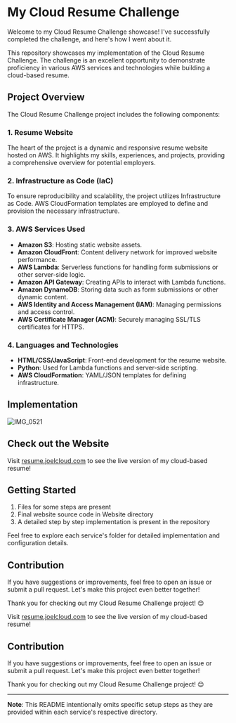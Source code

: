 # My Cloud Resume Challenge

Welcome to my Cloud Resume Challenge showcase! I've successfully completed the challenge, and here's how I went about it.

This repository showcases my implementation of the Cloud Resume Challenge. The challenge is an excellent opportunity to demonstrate proficiency in various AWS services and technologies while building a cloud-based resume.

## Project Overview

The Cloud Resume Challenge project includes the following components:

### 1. Resume Website

The heart of the project is a dynamic and responsive resume website hosted on AWS. It highlights my skills, experiences, and projects, providing a comprehensive overview for potential employers.

### 2. Infrastructure as Code (IaC)

To ensure reproducibility and scalability, the project utilizes Infrastructure as Code. AWS CloudFormation templates are employed to define and provision the necessary infrastructure.

### 3. AWS Services Used

- **Amazon S3**: Hosting static website assets.
- **Amazon CloudFront**: Content delivery network for improved website performance.
- **AWS Lambda**: Serverless functions for handling form submissions or other server-side logic.
- **Amazon API Gateway**: Creating APIs to interact with Lambda functions.
- **Amazon DynamoDB**: Storing data such as form submissions or other dynamic content.
- **AWS Identity and Access Management (IAM)**: Managing permissions and access control.
- **AWS Certificate Manager (ACM)**: Securely managing SSL/TLS certificates for HTTPS.

### 4. Languages and Technologies

- **HTML/CSS/JavaScript**: Front-end development for the resume website.
- **Python**: Used for Lambda functions and server-side scripting.
- **AWS CloudFormation**: YAML/JSON templates for defining infrastructure.

## Implementation

![IMG_0521](https://github.com/JoelSamson/Cloud-Resume-Challenge/assets/55976489/790cbde3-2eea-4105-a202-7606389ffd4b)

## Check out the Website

Visit [resume.joelcloud.com](https://resume.joelcloud.com) to see the live version of my cloud-based resume!

## Getting Started

1. Files for some steps are present
2. Final website source code in Website directory
3. A detailed step by step implementation is present in the repository

Feel free to explore each service's folder for detailed implementation and configuration details.

## Contribution

If you have suggestions or improvements, feel free to open an issue or submit a pull request. Let's make this project even better together!

Thank you for checking out my Cloud Resume Challenge project! 😊

Visit [resume.joelcloud.com](https://resume.joelcloud.com) to see the live version of my cloud-based resume!

## Contribution

If you have suggestions or improvements, feel free to open an issue or submit a pull request. Let's make this project even better together!

Thank you for checking out my Cloud Resume Challenge project! 😊

---

**Note**: This README intentionally omits specific setup steps as they are provided within each service's respective directory.
